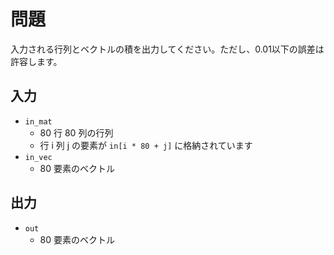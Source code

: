 # 問題

入力される行列とベクトルの積を出力してください。ただし、0.01以下の誤差は許容します。

## 入力

* `in_mat`
  * 80 行 80 列の行列
  * 行 i 列 j の要素が `in[i * 80 + j]` に格納されています
* `in_vec`
  * 80 要素のベクトル

## 出力

* `out`
  * 80 要素のベクトル
